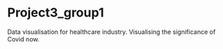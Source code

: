 # Project3_group1
Data visualisation for healthcare industry. Visualising the significance of Covid now.
